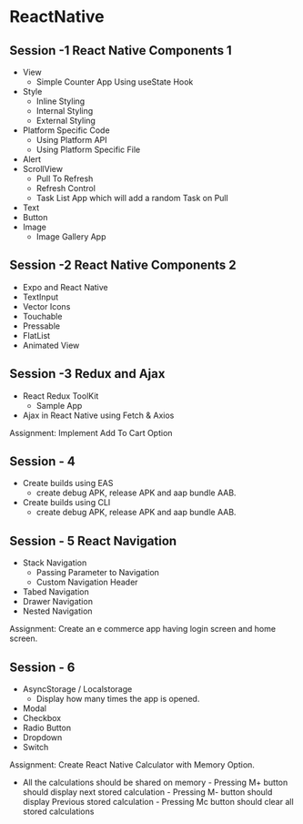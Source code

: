 # ReactNative

## Session -1 React Native Components 1

- View
    - Simple Counter App Using useState Hook
- Style
    - Inline Styling
    - Internal Styling
    - External Styling
- Platform Specific Code
    - Using Platform API
    - Using Platform Specific File
- Alert            
- ScrollView
    - Pull To Refresh
    - Refresh Control
    - Task List App which will add a random Task on Pull
- Text
- Button
- Image
    - Image Gallery App

## Session -2 React Native Components 2

- Expo and React Native
- TextInput
- Vector Icons
- Touchable
- Pressable
- FlatList
- Animated View

## Session -3 Redux and Ajax

- React Redux ToolKit
    - Sample App
- Ajax in React Native using Fetch & Axios

Assignment: Implement Add To Cart Option

## Session - 4

- Create builds using EAS
    - create debug APK, release APK and aap bundle AAB.
- Create builds using CLI
    - create debug APK, release APK and aap bundle AAB.

## Session - 5 React Navigation

- Stack Navigation
    - Passing Parameter to Navigation
    - Custom Navigation Header
- Tabed Navigation
- Drawer Navigation
- Nested Navigation

Assignment: Create an e commerce app having login screen and home screen. 

## Session - 6 

- AsyncStorage / Localstorage
    - Display how many times the app is opened.
- Modal
- Checkbox
- Radio Button
- Dropdown
- Switch

Assignment: Create React Native Calculator with Memory Option.
- All the calculations should be shared on memory - Pressing M+ button should display next stored calculation - Pressing M- button should display Previous stored calculation - Pressing Mc button should clear all stored calculations    

